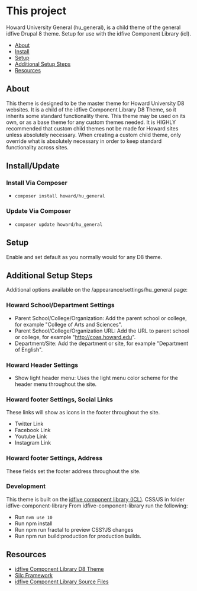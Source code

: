# This project

Howard University General (hu_general), is a child theme of the general idfive Drupal 8 theme. Setup for use with the idfive Component Library (icl).

- [About](#about)
- [Install](#install)
- [Setup](#setup)
- [Additional Setup Steps](#additional_setup)
- [Resources](#resources)

## About

This theme is designed to be the master theme for Howard University D8 websites. It is a child of the idfive Component Library D8 Theme, so it inherits some standard functionality there. This theme may be used on its own, or as a base theme for any custom themes needed. It is HIGHLY recommended that custom child themes not be made for Howard sites unless absolutely necessary. When creating a custom child theme, only override what is absolutely necessary in order to keep standard functionality across sites.

## Install/Update

### Install Via Composer

- `composer install howard/hu_general`

### Update Via Composer

- `composer update howard/hu_general`

## Setup

Enable and set default as you normally would for any D8 theme.

## Additional Setup Steps

Additional options available on the /appearance/settings/hu_general page:

### Howard School/Department Settings

- Parent School/College/Organization: Add the parent school or college, for example "College of Arts and Sciences".
- Parent School/College/Organization URL: Add the URL to parent school or college, for example "http://coas.howard.edu".
- Department/Site: Add the department or site, for example "Department of English".

### Howard Header Settings

- Show light header menu: Uses the light menu color scheme for the header menu throughout the site.

### Howard footer Settings, Social Links

These links will show as icons in the footer throughout the site.

- Twitter Link
- Facebook Link
- Youtube Link
- Instagram Link

### Howard footer Settings, Address

These fields set the footer address throughout the site.

### Development
This theme is built on the [idfive component library (ICL)](https://bitbucket.org/idfivellc/idfive-component-library/src/master/).
CSS/JS in folder idfive-component-library
From idfive-component-library run the following:
 - Run `nvm use 10`
 - Run npm install
 - Run npm run fractal to preview CSS?JS changes
 - Run npm run build:production for production builds.

## Resources

- [idfive Component Library D8 Theme](https://bitbucket.org/idfivellc/idfive-component-library-d8-theme)
- [Silc Framework](https://silc.io/)
- [idfive Component Library Source Files](https://bitbucket.org/idfivellc/idfive-component-library/src/master/)


